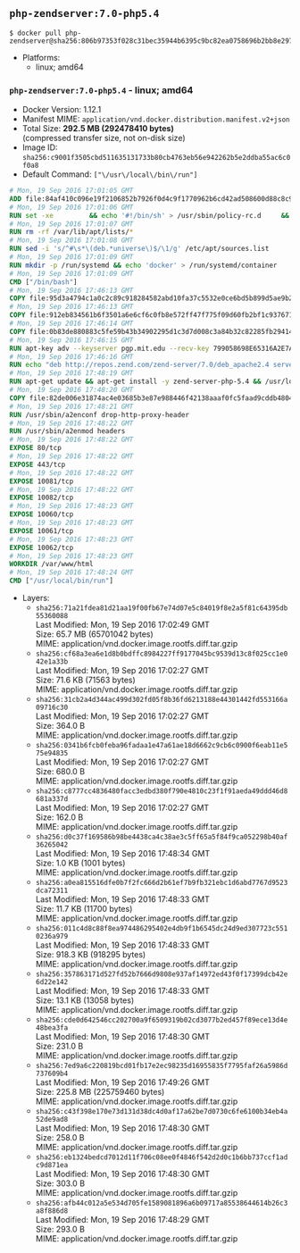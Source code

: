 ## `php-zendserver:7.0-php5.4`

```console
$ docker pull php-zendserver@sha256:806b97353f028c31bec35944b6395c9bc82ea0758696b2bb8e29721c6fb09fc1
```

-	Platforms:
	-	linux; amd64

### `php-zendserver:7.0-php5.4` - linux; amd64

-	Docker Version: 1.12.1
-	Manifest MIME: `application/vnd.docker.distribution.manifest.v2+json`
-	Total Size: **292.5 MB (292478410 bytes)**  
	(compressed transfer size, not on-disk size)
-	Image ID: `sha256:c9001f3505cbd511635131733b80cb4763eb56e942262b5e2ddba55ac6c0f0a8`
-	Default Command: `["\/usr\/local\/bin\/run"]`

```dockerfile
# Mon, 19 Sep 2016 17:01:05 GMT
ADD file:84af410c096e19f2106852b7926f0d4c9f1770962b6cd42ad508600d88c8c975 in / 
# Mon, 19 Sep 2016 17:01:06 GMT
RUN set -xe 		&& echo '#!/bin/sh' > /usr/sbin/policy-rc.d 	&& echo 'exit 101' >> /usr/sbin/policy-rc.d 	&& chmod +x /usr/sbin/policy-rc.d 		&& dpkg-divert --local --rename --add /sbin/initctl 	&& cp -a /usr/sbin/policy-rc.d /sbin/initctl 	&& sed -i 's/^exit.*/exit 0/' /sbin/initctl 		&& echo 'force-unsafe-io' > /etc/dpkg/dpkg.cfg.d/docker-apt-speedup 		&& echo 'DPkg::Post-Invoke { "rm -f /var/cache/apt/archives/*.deb /var/cache/apt/archives/partial/*.deb /var/cache/apt/*.bin || true"; };' > /etc/apt/apt.conf.d/docker-clean 	&& echo 'APT::Update::Post-Invoke { "rm -f /var/cache/apt/archives/*.deb /var/cache/apt/archives/partial/*.deb /var/cache/apt/*.bin || true"; };' >> /etc/apt/apt.conf.d/docker-clean 	&& echo 'Dir::Cache::pkgcache ""; Dir::Cache::srcpkgcache "";' >> /etc/apt/apt.conf.d/docker-clean 		&& echo 'Acquire::Languages "none";' > /etc/apt/apt.conf.d/docker-no-languages 		&& echo 'Acquire::GzipIndexes "true"; Acquire::CompressionTypes::Order:: "gz";' > /etc/apt/apt.conf.d/docker-gzip-indexes 		&& echo 'Apt::AutoRemove::SuggestsImportant "false";' > /etc/apt/apt.conf.d/docker-autoremove-suggests
# Mon, 19 Sep 2016 17:01:07 GMT
RUN rm -rf /var/lib/apt/lists/*
# Mon, 19 Sep 2016 17:01:08 GMT
RUN sed -i 's/^#\s*\(deb.*universe\)$/\1/g' /etc/apt/sources.list
# Mon, 19 Sep 2016 17:01:09 GMT
RUN mkdir -p /run/systemd && echo 'docker' > /run/systemd/container
# Mon, 19 Sep 2016 17:01:09 GMT
CMD ["/bin/bash"]
# Mon, 19 Sep 2016 17:46:13 GMT
COPY file:95d3a4794c1a0c2c89c918284582abd10fa37c5532e0ce6bd5b899d5ae9b2916 in /usr/local/bin/run 
# Mon, 19 Sep 2016 17:46:13 GMT
COPY file:912eb834561b6f3501a6e6cf6c0fb8e572ff47f775f09d60fb2bf1c9376719c6 in /usr/local/bin/nothing 
# Mon, 19 Sep 2016 17:46:14 GMT
COPY file:0b83de880883c5fe59b43b34902295d1c3d7d008c3a84b32c82285fb29414a96 in /usr/lib/x86_64-linux-gnu/ 
# Mon, 19 Sep 2016 17:46:15 GMT
RUN apt-key adv --keyserver pgp.mit.edu --recv-key 799058698E65316A2E7A4FF42EAE1437F7D2C623
# Mon, 19 Sep 2016 17:46:16 GMT
RUN echo "deb http://repos.zend.com/zend-server/7.0/deb_apache2.4 server non-free" >> /etc/apt/sources.list.d/zend-server.list
# Mon, 19 Sep 2016 17:48:19 GMT
RUN apt-get update && apt-get install -y zend-server-php-5.4 && /usr/local/zend/bin/zendctl.sh stop
# Mon, 19 Sep 2016 17:48:20 GMT
COPY file:82de006e31874ac4e03685b3e87e988446f42138aaaf0fc5faad9cddb48040ba in /etc/apache2/conf-available 
# Mon, 19 Sep 2016 17:48:21 GMT
RUN /usr/sbin/a2enconf drop-http-proxy-header
# Mon, 19 Sep 2016 17:48:22 GMT
RUN /usr/sbin/a2enmod headers
# Mon, 19 Sep 2016 17:48:22 GMT
EXPOSE 80/tcp
# Mon, 19 Sep 2016 17:48:22 GMT
EXPOSE 443/tcp
# Mon, 19 Sep 2016 17:48:22 GMT
EXPOSE 10081/tcp
# Mon, 19 Sep 2016 17:48:22 GMT
EXPOSE 10082/tcp
# Mon, 19 Sep 2016 17:48:23 GMT
EXPOSE 10060/tcp
# Mon, 19 Sep 2016 17:48:23 GMT
EXPOSE 10061/tcp
# Mon, 19 Sep 2016 17:48:23 GMT
EXPOSE 10062/tcp
# Mon, 19 Sep 2016 17:48:23 GMT
WORKDIR /var/www/html
# Mon, 19 Sep 2016 17:48:24 GMT
CMD ["/usr/local/bin/run"]
```

-	Layers:
	-	`sha256:71a21fdea81d21aa19f00fb67e74d07e5c84019f8e2a5f81c64395db55360088`  
		Last Modified: Mon, 19 Sep 2016 17:02:49 GMT  
		Size: 65.7 MB (65701042 bytes)  
		MIME: application/vnd.docker.image.rootfs.diff.tar.gzip
	-	`sha256:cf68a3ea6e1d8b0bdffc8984227ff9177045bc9539d13c8f025cc1e042e1a33b`  
		Last Modified: Mon, 19 Sep 2016 17:02:27 GMT  
		Size: 71.6 KB (71563 bytes)  
		MIME: application/vnd.docker.image.rootfs.diff.tar.gzip
	-	`sha256:31cb2a4d344ac499d302fd05f8b36fd6213188e44301442fd553166a09716c30`  
		Last Modified: Mon, 19 Sep 2016 17:02:27 GMT  
		Size: 364.0 B  
		MIME: application/vnd.docker.image.rootfs.diff.tar.gzip
	-	`sha256:0341b6fcb0feba96fadaa1e47a61ae18d6662c9cb6c0900f6eab11e575e94835`  
		Last Modified: Mon, 19 Sep 2016 17:02:27 GMT  
		Size: 680.0 B  
		MIME: application/vnd.docker.image.rootfs.diff.tar.gzip
	-	`sha256:c8777cc4836480facc3edbd380f790e4810c23f1f91aeda49ddd46d8681a337d`  
		Last Modified: Mon, 19 Sep 2016 17:02:27 GMT  
		Size: 162.0 B  
		MIME: application/vnd.docker.image.rootfs.diff.tar.gzip
	-	`sha256:d0c37f169586b98be4438ca4c38ae3c5ff65a5f84f9ca052298b40af36265042`  
		Last Modified: Mon, 19 Sep 2016 17:48:34 GMT  
		Size: 1.0 KB (1001 bytes)  
		MIME: application/vnd.docker.image.rootfs.diff.tar.gzip
	-	`sha256:a0ea815516dfe0b7f2fc666d2b61ef7b9fb321ebc1d6abd7767d9523dca72311`  
		Last Modified: Mon, 19 Sep 2016 17:48:33 GMT  
		Size: 11.7 KB (11700 bytes)  
		MIME: application/vnd.docker.image.rootfs.diff.tar.gzip
	-	`sha256:011c4d8c88f8ea974486295402e4db9f1b6545dc24d9ed307723c5510236a979`  
		Last Modified: Mon, 19 Sep 2016 17:48:33 GMT  
		Size: 918.3 KB (918295 bytes)  
		MIME: application/vnd.docker.image.rootfs.diff.tar.gzip
	-	`sha256:357863171d527fd52b7666d9808e937af14972ed43f0f17399dcb42e6d22e142`  
		Last Modified: Mon, 19 Sep 2016 17:48:33 GMT  
		Size: 13.1 KB (13058 bytes)  
		MIME: application/vnd.docker.image.rootfs.diff.tar.gzip
	-	`sha256:cde0d642546cc202700a9f6509319b02cd3077b2ed457f89ece13d4e48bea3fa`  
		Last Modified: Mon, 19 Sep 2016 17:48:30 GMT  
		Size: 231.0 B  
		MIME: application/vnd.docker.image.rootfs.diff.tar.gzip
	-	`sha256:7ed9a6c220819bcd01fb17e2ec98235d16955835f7795faf26a5986d737609b4`  
		Last Modified: Mon, 19 Sep 2016 17:49:26 GMT  
		Size: 225.8 MB (225759460 bytes)  
		MIME: application/vnd.docker.image.rootfs.diff.tar.gzip
	-	`sha256:c43f398e170e73d131d38dc4d0af17a62be7d0730c6fe6100b34eb4a52de9ad8`  
		Last Modified: Mon, 19 Sep 2016 17:48:30 GMT  
		Size: 258.0 B  
		MIME: application/vnd.docker.image.rootfs.diff.tar.gzip
	-	`sha256:eb1324bedcd7012d11f706c08ee0f4846f542d2d0c1b6bb737ccf1adc9d871ea`  
		Last Modified: Mon, 19 Sep 2016 17:48:30 GMT  
		Size: 303.0 B  
		MIME: application/vnd.docker.image.rootfs.diff.tar.gzip
	-	`sha256:afb44c012a5e534d705fe1589081896a6b09717a85538644614b26c3a8f886d8`  
		Last Modified: Mon, 19 Sep 2016 17:48:29 GMT  
		Size: 293.0 B  
		MIME: application/vnd.docker.image.rootfs.diff.tar.gzip

